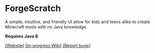 # ForgeScratch
A simple, intuitive, and friendly UI allow for kids and teens alike to create Minecraft mods with no Java knowledge.

**Requires Java 8**

[[Website]](http://scratchforge.golde.org/)
[[In-progress Wiki]](https://github.com/egold555/ForgeScratch/wiki)
[[Report bugs]]( https://github.com/egold555/ForgeScratch/issues)
